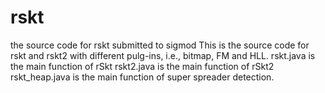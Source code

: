 # rskt
the source code for rskt submitted to sigmod
This is the source code for rskt and rskt2 with different pulg-ins, i.e., bitmap, FM and HLL.
rskt.java is the main function of rSkt
rskt2.java is the main function of rSkt2
rskt_heap.java is the main function of super spreader detection.


